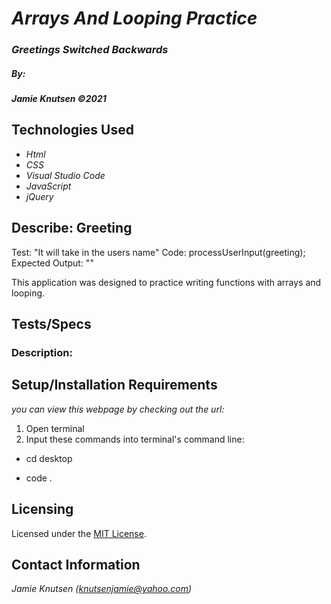 # _Arrays And Looping Practice_


### _Greetings Switched Backwards_

##### By:
#####  _**Jamie Knutsen**_ _©2021_


## Technologies Used

* _Html_
* _CSS_
* _Visual Studio Code_
* _JavaScript_
* _jQuery_


## Describe: Greeting 
Test: "It will take in the users name"
Code: processUserInput(greeting);
Expected Output: ""

This application was designed to practice writing functions with arrays and looping. 

## Tests/Specs

### Description:

## Setup/Installation Requirements
_you can view this webpage by checking out the url:_
<!-- https://github.com/Knutsenjamie/Friday-Project-2 -->
1. Open terminal
2. Input these commands into terminal's command line:

* cd desktop
<!-- * git clone https://github.com/Knutsenjamie/Friday-Project-2 -->
* code .

## Licensing

Licensed under the [MIT License](license).

## Contact Information

_Jamie Knutsen (knutsenjamie@yahoo.com)_
